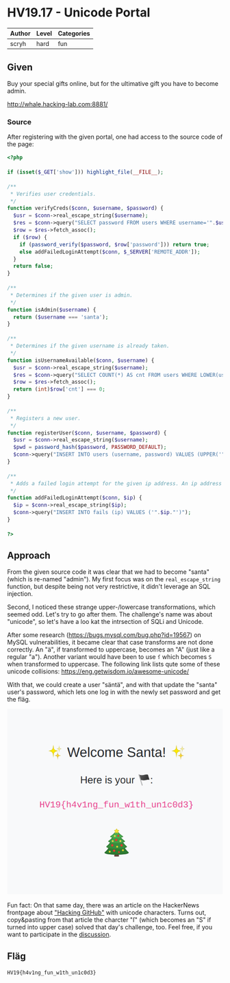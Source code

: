 # HV19.17 - Unicode Portal

| Author | Level | Categories |
|---|---|---|
| scryh | hard | fun |

## Given
Buy your special gifts online, but for the ultimative gift you have to become admin.

http://whale.hacking-lab.com:8881/

### Source

After registering with the given portal, one had access to the source code of the page:

```php
<?php

if (isset($_GET['show'])) highlight_file(__FILE__);

/**
 * Verifies user credentials.
 */
function verifyCreds($conn, $username, $password) {
  $usr = $conn->real_escape_string($username);
  $res = $conn->query("SELECT password FROM users WHERE username='".$usr."'");
  $row = $res->fetch_assoc();
  if ($row) {
    if (password_verify($password, $row['password'])) return true;
    else addFailedLoginAttempt($conn, $_SERVER['REMOTE_ADDR']);
  }
  return false;
}

/**
 * Determines if the given user is admin.
 */
function isAdmin($username) {
  return ($username === 'santa');
}

/**
 * Determines if the given username is already taken.
 */
function isUsernameAvailable($conn, $username) {
  $usr = $conn->real_escape_string($username);
  $res = $conn->query("SELECT COUNT(*) AS cnt FROM users WHERE LOWER(username) = BINARY LOWER('".$usr."')");
  $row = $res->fetch_assoc();
  return (int)$row['cnt'] === 0;
}

/**
 * Registers a new user.
 */
function registerUser($conn, $username, $password) {
  $usr = $conn->real_escape_string($username);
  $pwd = password_hash($password, PASSWORD_DEFAULT);
  $conn->query("INSERT INTO users (username, password) VALUES (UPPER('".$usr."'),'".$pwd."') ON DUPLICATE KEY UPDATE password='".$pwd."'");
}

/**
 * Adds a failed login attempt for the given ip address. An ip address gets blacklisted for 15 minutes if there are more than 3 failed login attempts.
 */
function addFailedLoginAttempt($conn, $ip) {
  $ip = $conn->real_escape_string($ip);
  $conn->query("INSERT INTO fails (ip) VALUES ('".$ip."')");
}

?>
```

## Approach
From the given source code it was clear that we had to become "santa" (which is re-named "admin"). My first focus was on the `real_escape_string` function, but despite being not very restrictive, it didn't leverage an SQL injection. 

Second, I noticed these strange upper-/lowercase transformations, which seemed odd. Let's try to go after them. The challenge's name was about "unicode", so let's have a loo kat the intrsection of SQLi and Unicode. 

After some research (https://bugs.mysql.com/bug.php?id=19567) on MySQL vulnerabilities, it became clear that case transforms are not done correctly. An "ä", if transformed to uppercase, becomes an "A" (just like a regular "a"). Another variant would have been to use `ſ` which becomes `S` when transformed to uppercase. The following link lists qute some of these unicode collisions: https://eng.getwisdom.io/awesome-unicode/

With that, we could create a user "säntä", and with that update the "santa" user's password, which lets one log in with the newly set password and get the fläg.

![The fläg](./HV19.17_flag.png)

Fun fact: On that same day, there was an article on the HackerNews frontpage about ["Hacking GitHub"](https://eng.getwisdom.io/hacking-github-with-unicode-dotless-i/) with unicode characters. Turns out, copy&pasting from that article the charcter "ſ" (which becomes an "S" if turned into upper case) solved that day's challenge, too. Feel free, if you want to participate in the [discussion](https://news.ycombinator.com/item?id=21809390).


## Fläg
```
HV19{h4v1ng_fun_w1th_un1c0d3}
```
